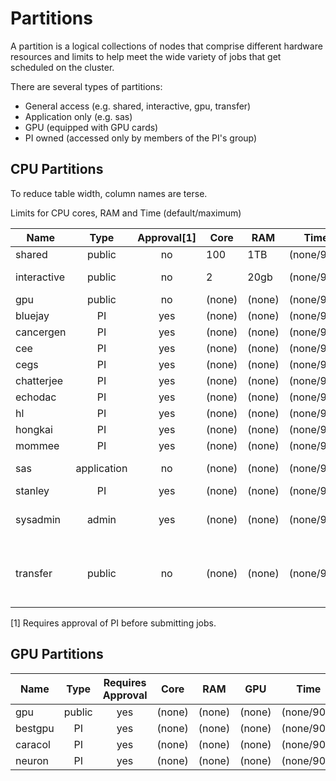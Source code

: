 # Partitions

A partition is a logical collections of nodes that comprise different hardware resources and limits to help meet the wide variety of jobs that get scheduled on the cluster. 

There are several types of partitions:

* General access (e.g. shared, interactive, gpu, transfer)
* Application only (e.g. sas)
* GPU (equipped with GPU cards)
* PI owned (accessed only by members of the PI's group)

## CPU Partitions

To reduce table width, column names are terse.

Limits for CPU cores, RAM and Time (default/maximum)

| Name | Type | Approval[1] | Core | RAM | Time | Notes/Use |
| ---- | :----: | :-----: | ---- | ---- | :-------: | ----- |
| shared | public | no | 100 | 1TB | (none/90d) | DEFAULT |
| interactive | public | no | 2 | 20gb | (none/90d) | Small but accessible |
| gpu | public | no | (none) | (none) | (none/90d) | |
| bluejay | PI | yes | (none) | (none) | (none/90d) | |
| cancergen | PI | yes | (none) | (none) | (none/90d) | |
| cee | PI | yes | (none) | (none) | (none/90d) | |
| cegs | PI | yes | (none) | (none) | (none/90d) | |
| chatterjee | PI | yes | (none) | (none) | (none/90d) | |
| echodac | PI | yes | (none) | (none) | (none/90d) | |
| hl | PI | yes | (none) | (none) | (none/90d) | |
| hongkai | PI | yes | (none) | (none) | (none/90d) | |
| mommee | PI | yes | (none) | (none) | (none/90d) | |
| sas | application | no | (none) | (none) | (none/90d) | Licensed for SAS |
| stanley | PI | yes | (none) | (none) | (none/90d) | |
| sysadmin | admin | yes | (none) | (none) | (none/90d) | For system testing |
| transfer | public | no | (none) | (none) | (none/90d) | Data in or out of cluster via SLURM jobs |

[1] Requires approval of PI before submitting jobs.

## GPU Partitions

| Name | Type | Requires Approval | Core | RAM | GPU | Time | Notes/Use |
| ---- | :----: | :-----: | ---- | ---- | :-------: | ----- | ------|
| gpu | public | yes | (none) | (none) | (none) | (none/90d) | |
| bestgpu | PI | yes | (none) | (none) | (none) | (none/90d) | |
| caracol | PI | yes | (none) | (none) | (none) | (none/90d) | |
| neuron | PI | yes | (none) | (none) | (none) | (none/90d) | |
